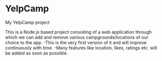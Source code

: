 # YelpCamp
My YelpCamp project

This is a Node.js based project consisting of a web application through which we can add and remove various campgrounds/locations of our choice to the app.
-This is the very first version of it and will improve continuously with time.
-Many features like location, likes, ratings etc. will be added as soon as possible.
